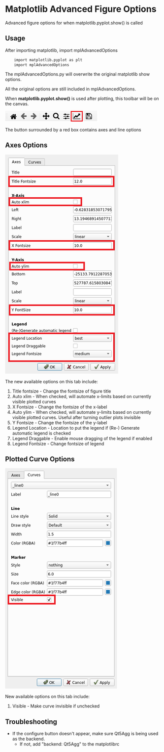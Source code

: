 # Matplotlib Advanced Figure Options
Advanced figure options for when matplotlib.pyplot.show() is called

## Usage

After importing matplotlib, import mplAdvancedOptions
```
    import matplotlib.pyplot as plt
    import mplAdvancedOptions
```
The mplAdvancedOptions.py will overwrite the original matplotlib show options.

All the original options are still included in mplAdvancedOptions.

When **matplotlib.pyplot.show()** is used after plotting, this toolbar will be on the canvas.

![NavigationToolbar](screenshots/toolbarImg.png)

The button surrounded by a red box contains axes and line options

## Axes Options

![Axes Options](screenshots/axesImg.png)

The new available options on this tab include:

1. Title fontsize - Change the fontsize of figure title
1. Auto xlim - When checked, will automate x-limits based on currently visible plotted curves
1. X Fontsize - Change the fontsize of the x-label
1. Auto ylim - When checked, will automate y-limits based on currently visible plotted curves. Useful after turning outlier plots invisible
1. Y Fontsize - Change the fontsize of the y-label
1. Legend Location - Location to put the legend if (Re-) Generate automatic legend is checked
1. Legend Draggable - Enable mouse dragging of the legend if enabled
1. Legend Fontsize - Change fontsize of legend

## Plotted Curve Options

![Curve Options](screenshots/curveImg.png)

New available options on this tab include:

1. Visible - Make curve invisible if unchecked

## Troubleshooting

* If the configure button doesn't appear, make sure Qt5Agg is being used as the backend.
    * If not, add "backend: Qt5Agg" to the matplotlibrc